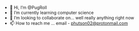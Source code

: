 - 👋 Hi, I’m @PugRoll
- 🌱 I’m currently learning computer science
- 💞️ I’m looking to collaborate on... well really anything right now
- 📫 How to reach me ...
  email - phutson02@protonmail.com

<!---
PugRoll/PugRoll is a ✨ special ✨ repository because its `README.md` (this file) appears on your GitHub profile.
You can click the Preview link to take a look at your changes.
--->
